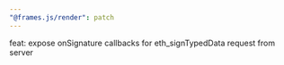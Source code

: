 ```yaml
---
"@frames.js/render": patch
---
```


feat: expose onSignature callbacks for eth_signTypedData request from server
